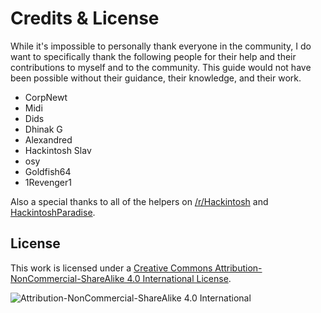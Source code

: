 # Credits & License

While it's impossible to personally thank everyone in the community, I do want to specifically thank the following people for their help and their contributions to myself and to the community.  This guide would not have been possible without their guidance, their knowledge, and their work.

* CorpNewt
* Midi
* Dids
* Dhinak G
* Alexandred
* Hackintosh Slav
* osy
* Goldfish64
* 1Revenger1

Also a special thanks to all of the helpers on [/r/Hackintosh](https://www.reddit.com/r/hackintosh/) and [HackintoshParadise](https://discord.gg/u8V7N5C).

## License‌

This work is licensed under a [Creative Commons Attribution-NonCommercial-ShareAlike 4.0 International License](http://creativecommons.org/licenses/by-nc-sa/4.0/).

![Attribution-NonCommercial-ShareAlike 4.0 International](https://blobscdn.gitbook.com/v0/b/gitbook-28427.appspot.com/o/assets%2F-Lmzu1VXuh4aEElEhDUq%2F-LtpixV0Vo8qV7aALPNN%2F-Ltpj3q8HDnQFB8crjg5%2Fcc-by-nc-sa.png?alt=media&token=b695b8db-6dbe-407a-b8b7-bea52ef68898)

